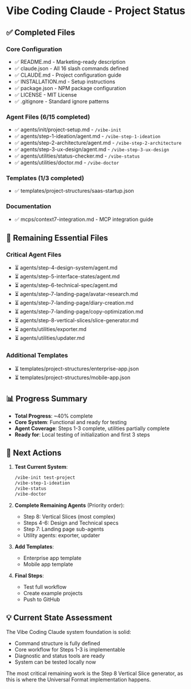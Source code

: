 # Vibe Coding Claude - Project Status

## ✅ Completed Files

### Core Configuration
- ✅ README.md - Marketing-ready description
- ✅ claude.json - All 16 slash commands defined
- ✅ CLAUDE.md - Project configuration guide
- ✅ INSTALLATION.md - Setup instructions
- ✅ package.json - NPM package configuration
- ✅ LICENSE - MIT License
- ✅ .gitignore - Standard ignore patterns

### Agent Files (6/15 completed)
- ✅ agents/init/project-setup.md - `/vibe-init`
- ✅ agents/step-1-ideation/agent.md - `/vibe-step-1-ideation`
- ✅ agents/step-2-architecture/agent.md - `/vibe-step-2-architecture`
- ✅ agents/step-3-ux-design/agent.md - `/vibe-step-3-ux-design`
- ✅ agents/utilities/status-checker.md - `/vibe-status`
- ✅ agents/utilities/doctor.md - `/vibe-doctor`

### Templates (1/3 completed)
- ✅ templates/project-structures/saas-startup.json

### Documentation
- ✅ mcps/context7-integration.md - MCP integration guide

## 🚧 Remaining Essential Files

### Critical Agent Files
- ⏳ agents/step-4-design-system/agent.md
- ⏳ agents/step-5-interface-states/agent.md
- ⏳ agents/step-6-technical-spec/agent.md
- ⏳ agents/step-7-landing-page/avatar-research.md
- ⏳ agents/step-7-landing-page/diary-creation.md
- ⏳ agents/step-7-landing-page/copy-optimization.md
- ⏳ agents/step-8-vertical-slices/slice-generator.md
- ⏳ agents/utilities/exporter.md
- ⏳ agents/utilities/updater.md

### Additional Templates
- ⏳ templates/project-structures/enterprise-app.json
- ⏳ templates/project-structures/mobile-app.json

## 📊 Progress Summary

- **Total Progress**: ~40% complete
- **Core System**: Functional and ready for testing
- **Agent Coverage**: Steps 1-3 complete, utilities partially complete
- **Ready for**: Local testing of initialization and first 3 steps

## 🚀 Next Actions

1. **Test Current System**:
   ```bash
   /vibe-init test-project
   /vibe-step-1-ideation
   /vibe-status
   /vibe-doctor
   ```

2. **Complete Remaining Agents** (Priority order):
   - Step 8: Vertical Slices (most complex)
   - Steps 4-6: Design and Technical specs
   - Step 7: Landing page sub-agents
   - Utility agents: exporter, updater

3. **Add Templates**:
   - Enterprise app template
   - Mobile app template

4. **Final Steps**:
   - Test full workflow
   - Create example projects
   - Push to GitHub

## 💡 Current State Assessment

The Vibe Coding Claude system foundation is solid:
- Command structure is fully defined
- Core workflow for Steps 1-3 is implementable
- Diagnostic and status tools are ready
- System can be tested locally now

The most critical remaining work is the Step 8 Vertical Slice generator, as this is where the Universal Format implementation happens.